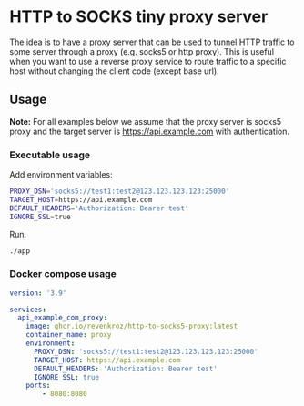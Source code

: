 # HTTP to SOCKS tiny proxy server

The idea is to have a proxy server that can be used to tunnel HTTP traffic to some server through a proxy (e.g. socks5 or http proxy). 
This is useful when you want to use a reverse proxy service to route traffic to a specific host without changing the client code (except base url).

## Usage

__Note:__ For all examples below we assume that the proxy server is socks5 proxy and the target server is https://api.example.com with authentication.

### Executable usage

Add environment variables:
```bash
PROXY_DSN='socks5://test1:test2@123.123.123.123:25000'
TARGET_HOST=https://api.example.com
DEFAULT_HEADERS='Authorization: Bearer test'
IGNORE_SSL=true
```

Run.
```bash
./app
```

### Docker compose usage

```yaml
version: '3.9'

services:
  api_example_com_proxy:
    image: ghcr.io/revenkroz/http-to-socks5-proxy:latest
    container_name: proxy
    environment:
      PROXY_DSN: 'socks5://test1:test2@123.123.123.123:25000'
      TARGET_HOST: https://api.example.com
      DEFAULT_HEADERS: 'Authorization: Bearer test'
      IGNORE_SSL: true
    ports:
        - 8080:8080
```
